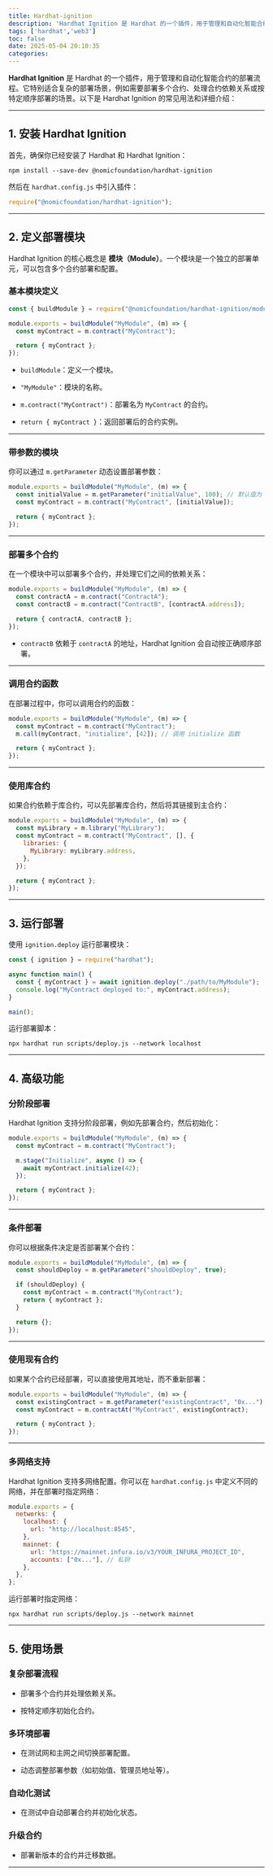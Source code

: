 ```yaml
---
title: Hardhat-ignition
description: 'Hardhat Ignition 是 Hardhat 的一个插件，用于管理和自动化智能合约的部署流程'
tags: ['hardhat','web3']
toc: false
date: 2025-05-04 20:10:35
categories:
---
```

**Hardhat Ignition** 是 Hardhat 的一个插件，用于管理和自动化智能合约的部署流程。它特别适合复杂的部署场景，例如需要部署多个合约、处理合约依赖关系或按特定顺序部署的场景。以下是 Hardhat Ignition 的常见用法和详细介绍：

---

## **1. 安装 Hardhat Ignition**

首先，确保你已经安装了 Hardhat 和 Hardhat Ignition：

```Shell
npm install --save-dev @nomicfoundation/hardhat-ignition
```


然后在 `hardhat.config.js` 中引入插件：

```JavaScript
require("@nomicfoundation/hardhat-ignition");
```


---

## **2. 定义部署模块**

Hardhat Ignition 的核心概念是 **模块（Module）**。一个模块是一个独立的部署单元，可以包含多个合约部署和配置。

### **基本模块定义**

```JavaScript
const { buildModule } = require("@nomicfoundation/hardhat-ignition/modules");

module.exports = buildModule("MyModule", (m) => {
  const myContract = m.contract("MyContract");

  return { myContract };
});
```


- `buildModule`：定义一个模块。

- `"MyModule"`：模块的名称。

- `m.contract("MyContract")`：部署名为 `MyContract` 的合约。

- `return { myContract }`：返回部署后的合约实例。

---

### **带参数的模块**

你可以通过 `m.getParameter` 动态设置部署参数：

```JavaScript
module.exports = buildModule("MyModule", (m) => {
  const initialValue = m.getParameter("initialValue", 100); // 默认值为 100
  const myContract = m.contract("MyContract", [initialValue]);

  return { myContract };
});
```


---

### **部署多个合约**

在一个模块中可以部署多个合约，并处理它们之间的依赖关系：

```JavaScript
module.exports = buildModule("MyModule", (m) => {
  const contractA = m.contract("ContractA");
  const contractB = m.contract("ContractB", [contractA.address]);

  return { contractA, contractB };
});
```


- `contractB` 依赖于 `contractA` 的地址，Hardhat Ignition 会自动按正确顺序部署。

---

### **调用合约函数**

在部署过程中，你可以调用合约的函数：

```JavaScript
module.exports = buildModule("MyModule", (m) => {
  const myContract = m.contract("MyContract");
  m.call(myContract, "initialize", [42]); // 调用 initialize 函数

  return { myContract };
});
```


---

### **使用库合约**

如果合约依赖于库合约，可以先部署库合约，然后将其链接到主合约：

```JavaScript
module.exports = buildModule("MyModule", (m) => {
  const myLibrary = m.library("MyLibrary");
  const myContract = m.contract("MyContract", [], {
    libraries: {
      MyLibrary: myLibrary.address,
    },
  });

  return { myContract };
});
```


---

## **3. 运行部署**

使用 `ignition.deploy` 运行部署模块：

```JavaScript
const { ignition } = require("hardhat");

async function main() {
  const { myContract } = await ignition.deploy("./path/to/MyModule");
  console.log("MyContract deployed to:", myContract.address);
}

main();
```


运行部署脚本：

```Shell
npx hardhat run scripts/deploy.js --network localhost
```


---

## **4. 高级功能**

### **分阶段部署**

Hardhat Ignition 支持分阶段部署，例如先部署合约，然后初始化：

```JavaScript
module.exports = buildModule("MyModule", (m) => {
  const myContract = m.contract("MyContract");

  m.stage("Initialize", async () => {
    await myContract.initialize(42);
  });

  return { myContract };
});
```


---

### **条件部署**

你可以根据条件决定是否部署某个合约：

```JavaScript
module.exports = buildModule("MyModule", (m) => {
  const shouldDeploy = m.getParameter("shouldDeploy", true);

  if (shouldDeploy) {
    const myContract = m.contract("MyContract");
    return { myContract };
  }

  return {};
});
```


---

### **使用现有合约**

如果某个合约已经部署，可以直接使用其地址，而不重新部署：

```JavaScript
module.exports = buildModule("MyModule", (m) => {
  const existingContract = m.getParameter("existingContract", "0x...");
  const myContract = m.contractAt("MyContract", existingContract);

  return { myContract };
});
```


---

### **多网络支持**

Hardhat Ignition 支持多网络配置。你可以在 `hardhat.config.js` 中定义不同的网络，并在部署时指定网络：

```JavaScript
module.exports = {
  networks: {
    localhost: {
      url: "http://localhost:8545",
    },
    mainnet: {
      url: "https://mainnet.infura.io/v3/YOUR_INFURA_PROJECT_ID",
      accounts: ["0x..."], // 私钥
    },
  },
};
```


运行部署时指定网络：

```Shell
npx hardhat run scripts/deploy.js --network mainnet
```


---

## **5. 使用场景**

### **复杂部署流程**

- 部署多个合约并处理依赖关系。

- 按特定顺序初始化合约。

### **多环境部署**

- 在测试网和主网之间切换部署配置。

- 动态调整部署参数（如初始值、管理员地址等）。

### **自动化测试**

- 在测试中自动部署合约并初始化状态。

### **升级合约**

- 部署新版本的合约并迁移数据。

---




